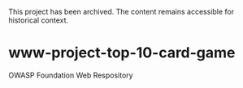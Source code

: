 This project has been archived. The content remains accessible for historical context.

# www-project-top-10-card-game
OWASP Foundation Web Respository
